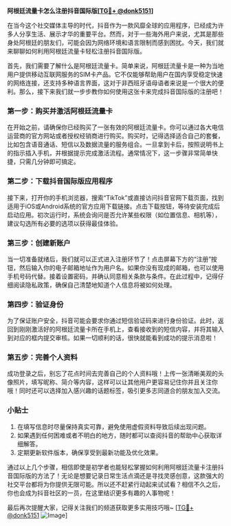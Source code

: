 **阿根廷流量卡怎么注册抖音国际版[[TG💪+ @donk5151](https://t.me/s/donk5151)]**

在当今这个社交媒体主导的时代，抖音作为一款风靡全球的应用程序，已经成为许多人分享生活、展示才华的重要平台。然而，对于一些海外用户来说，尤其是那些身处阿根廷的朋友们，可能会因为网络环境和语言限制而感到困扰。今天，我们就来聊聊如何利用阿根廷流量卡轻松注册抖音国际版。

首先，我们需要了解什么是阿根廷流量卡。简单来说，阿根廷流量卡是一种为当地用户提供移动互联网服务的SIM卡产品。它不仅能够帮助用户在国内享受稳定快速的网络连接，还支持多种语言界面，这对于非西班牙语母语者来说是一个很大的便利。那么，接下来我们就一步步教你如何使用这张卡来完成抖音国际版的注册吧！

### 第一步：购买并激活阿根廷流量卡

在开始之前，请确保你已经购买了一张有效的阿根廷流量卡。你可以通过各大电信运营商的官方网站或者授权经销商进行购买。购买时，记得选择适合自己的套餐，比如包含语音通话、短信以及数据流量的服务组合。一旦拿到卡后，按照说明书上的指示插入手机，并根据提示完成激活流程。通常情况下，这一步骤非常简单快捷，只需几分钟即可搞定。

### 第二步：下载抖音国际版应用程序

接下来，打开你的手机浏览器，搜索“TikTok”或直接访问抖音官网下载页面，找到适用于iOS或Android系统的官方应用下载链接。点击下载按钮，等待安装完成后启动应用。初次运行时，系统会询问是否允许某些权限（如位置信息、相机等），建议勾选所有必要的选项以获得最佳体验。

### 第三步：创建新账户

当一切准备就绪后，我们就可以正式进入注册环节了！点击屏幕下方的“注册”按钮，然后输入你的电子邮箱地址作为用户名。如果你没有现成的邮箱，也可以使用手机号码代替。接着设置密码，并确认同意相关条款与条件。在此过程中，记得仔细阅读隐私政策，确保自己清楚地知道个人信息将被如何处理。

### 第四步：验证身份

为了保证账户安全，抖音可能会要求你通过短信验证码来进行身份验证。此时，返回到刚刚激活好的阿根廷流量卡所在手机上，查看接收到的短信内容，并将其输入到对应的框内提交审核。如果一切顺利的话，很快就能看到成功的提示消息啦！

### 第五步：完善个人资料

成功登录之后，别忘了花点时间去完善自己的个人资料哦！上传一张清晰美观的头像照片，填写昵称、简介等内容，这样可以让其他用户更容易记住你并且关注你哦！同时还可以选择加入感兴趣的话题标签，吸引更多志同道合的朋友加入交流。

### 小贴士

1. 在填写信息时尽量保持真实可靠，避免使用虚假资料导致后续出现问题。
2. 如果遇到任何困难或者不明白的地方，随时都可以查阅抖音的帮助中心获取详细解答。
3. 定期更新软件版本，确保享受到最新功能及优化效果。

通过以上几个步骤，相信即使是初学者也能轻松掌握如何利用阿根廷流量卡注册抖音国际版的方法了！无论是想要记录日常生活点滴还是寻找灵感创意，这款强大的社交平台都将为你提供无限可能。所以还不赶紧行动起来试试看？相信不久之后，你也会成为抖音社区的一员，在这里结识更多有趣的人事物呢！

最后再次提醒大家，记得关注我们的频道获取更多实用技巧哦~ [[TG💪+ @donk5151](https://t.me/s/donk5151) ![Image](https://i.postimg.cc/rwNCRYN7/Snipaste-2025-04-30-17-27-05.png)]